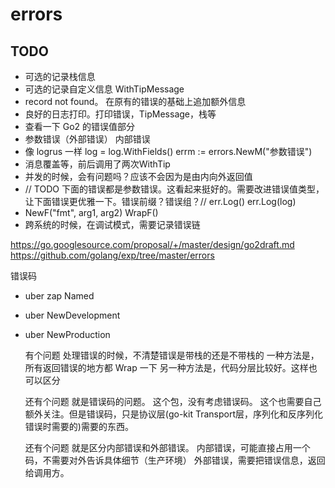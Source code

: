 # errors

## TODO

- 可选的记录栈信息
- 可选的记录自定义信息 WithTipMessage
- record not found。 在原有的错误的基础上追加额外信息
- 良好的日志打印。打印错误，TipMessage，栈等
- 查看一下 Go2 的错误值部分
- 参数错误（外部错误） 内部错误
- 像 logrus 一样 log = log.WithFields() errm := errors.NewM("参数错误")
- 消息覆盖等，前后调用了两次WithTip
- 并发的时候，会有问题吗？应该不会因为是由内向外返回值
- // TODO 下面的错误都是参数错误。这看起来挺好的。需要改进错误值类型，让下面错误更优雅一下。错误前缀？错误组？// err.Log() err.Log(log)
- NewF("fmt", arg1, arg2) WrapF()
- 跨系统的时候，在调试模式，需要记录错误链

https://go.googlesource.com/proposal/+/master/design/go2draft.md
https://github.com/golang/exp/tree/master/errors

错误码

- uber zap Named
- uber NewDevelopment
- uber NewProduction


  有个问题
  处理错误的时候，不清楚错误是带栈的还是不带栈的
  一种方法是，所有返回错误的地方都 Wrap 一下
  另一种方法是，代码分层比较好。这样也可以区分

  还有个问题
  就是错误码的问题。
  这个包，没有考虑错误码。
  这个也需要自己额外关注。但是错误码，只是协议层(go-kit Transport层，序列化和反序列化错误时需要的)需要的东西。

  还有个问题
  就是区分内部错误和外部错误。
  内部错误，可能直接占用一个码，不需要对外告诉具体细节（生产环境）
  外部错误，需要把错误信息，返回给调用方。
